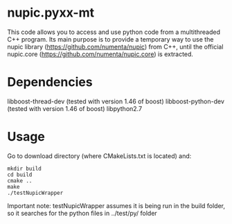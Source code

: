 nupic.pyxx-mt
=============

This code allows you to access and use python code from a multithreaded C++ program. Its main purpose is to provide a temporary way to use the nupic library (https://github.com/numenta/nupic) from C++, until the official nupic.core (https://github.com/numenta/nupic.core) is extracted.

Dependencies
============
libboost-thread-dev (tested with version 1.46 of boost)
libboost-python-dev (tested with version 1.46 of boost)
libpython2.7

Usage
=====
Go to download directory (where CMakeLists.txt is located) and:

    mkdir build
    cd build
    cmake ..
    make
    ./testNupicWrapper

Important note: testNupicWrapper assumes it is being run in the build folder, so it searches for the python files in ../test/py/ folder
